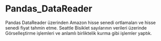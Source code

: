 # Pandas_DataReader

Pandas DataReader üzerinden Amazon hisse senedi ortlamaları ve hisse senedi fiyat tahmin etme.
Seattle Bisiklet sayılarının verileri üzerinde Görselleştirme işlemleri ve anlamlı birliktelik kurma gibi işlemler yaptık.
